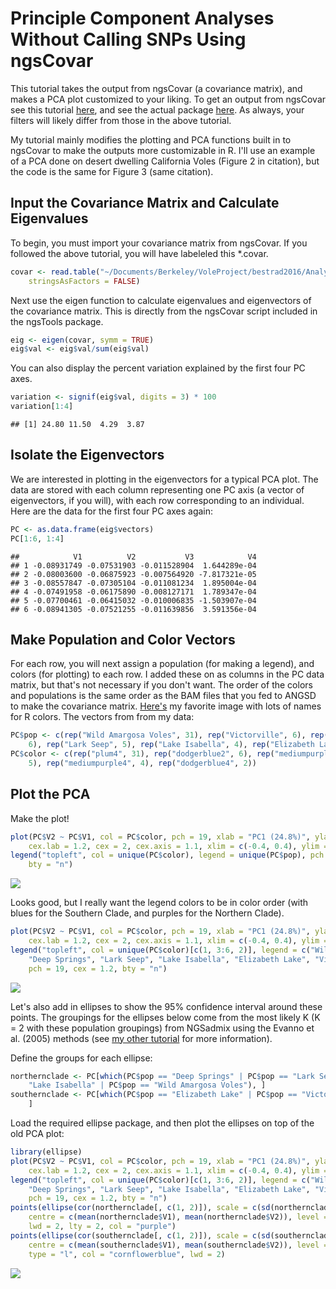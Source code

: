 Principle Component Analyses Without Calling SNPs Using ngsCovar
================

This tutorial takes the output from ngsCovar (a covariance matrix), and makes a PCA plot customized to your liking. To get an output from ngsCovar see this tutorial [here](https://arundurvasula.wordpress.com/2015/02/08/pca-with-angsd-and-ngscovar/), and see the actual package [here](https://github.com/mfumagalli/ngsTools#ngscovar). As always, your filters will likely differ from those in the above tutorial.

My tutorial mainly modifies the plotting and PCA functions built in to ngsCovar to make the outputs more customizable in R. I'll use an example of a PCA done on desert dwelling California Voles (Figure 2 in citation), but the code is the same for Figure 3 (same citation).

Input the Covariance Matrix and Calculate Eigenvalues
-----------------------------------------------------

To begin, you must import your covariance matrix from ngsCovar. If you followed the above tutorial, you will have labeleled this \*.covar.

``` r
covar <- read.table("~/Documents/Berkeley/VoleProject/bestrad2016/Analysis/aligned_radtools_noclones/k90_outputs/pca/wild_plus_outgroups/wildtecopa_plusoutgroups_ngscovar_1Dec2016", 
    stringsAsFactors = FALSE)
```

Next use the eigen function to calculate eigenvalues and eigenvectors of the covariance matrix. This is directly from the ngsCovar script included in the ngsTools package.

``` r
eig <- eigen(covar, symm = TRUE)
eig$val <- eig$val/sum(eig$val)
```

You can also display the percent variation explained by the first four PC axes.

``` r
variation <- signif(eig$val, digits = 3) * 100
variation[1:4]
```

    ## [1] 24.80 11.50  4.29  3.87

Isolate the Eigenvectors
------------------------

We are interested in plotting in the eigenvectors for a typical PCA plot. The data are stored with each column representing one PC axis (a vector of eigenvectors, if you will), with each row corresponding to an individual. Here are the data for the first four PC axes again:

``` r
PC <- as.data.frame(eig$vectors)
PC[1:6, 1:4]
```

    ##            V1          V2           V3            V4
    ## 1 -0.08931749 -0.07531903 -0.011528904  1.644289e-04
    ## 2 -0.08003600 -0.06875923 -0.007564920 -7.817321e-05
    ## 3 -0.08557847 -0.07305104 -0.011081234  1.895004e-04
    ## 4 -0.07491958 -0.06175890 -0.008127171  1.789347e-04
    ## 5 -0.07700461 -0.06415032 -0.010006835 -1.503907e-04
    ## 6 -0.08941305 -0.07521255 -0.011639856  3.591356e-04

Make Population and Color Vectors
---------------------------------

For each row, you will next assign a population (for making a legend), and colors (for plotting) to each row. I added these on as columns in the PC data matrix, but that's not necessary if you don't want. The order of the colors and populations is the same order as the BAM files that you fed to ANGSD to make the covariance matrix. [Here's](https://www.google.com/url?sa=i&rct=j&q=&esrc=s&source=images&cd=&ved=0ahUKEwj5tJTdwdfTAhUC0mMKHfhZDngQjBwIBA&url=https%3A%2F%2Fgreggilbertlab.sites.ucsc.edu%2Fwp-content%2Fuploads%2Fsites%2F276%2F2015%2F10%2Fcolorbynames.png&psig=AFQjCNE-NPqX9ibiQt5LWyfXqxL58TiD9w&ust=1494031098762193) my favorite image with lots of names for R colors. The vectors from from my data:

``` r
PC$pop <- c(rep("Wild Amargosa Voles", 31), rep("Victorville", 6), rep("Deep Springs", 
    6), rep("Lark Seep", 5), rep("Lake Isabella", 4), rep("Elizabeth Lake", 2))
PC$color <- c(rep("plum4", 31), rep("dodgerblue2", 6), rep("mediumpurple1", 6), rep("slateblue2", 
    5), rep("mediumpurple4", 4), rep("dodgerblue4", 2))
```

Plot the PCA
------------

Make the plot!

``` r
plot(PC$V2 ~ PC$V1, col = PC$color, pch = 19, xlab = "PC1 (24.8%)", ylab = "PC2 (11.5%)", 
    cex.lab = 1.2, cex = 2, cex.axis = 1.1, xlim = c(-0.4, 0.4), ylim = c(-0.3, 0.35))
legend("topleft", col = unique(PC$color), legend = unique(PC$pop), pch = 19, cex = 1.2, 
    bty = "n")
```

![](pca_plots_with_ngsCovar_files/figure-markdown_github/unnamed-chunk-6-1.png)

Looks good, but I really want the legend colors to be in color order (with blues for the Southern Clade, and purples for the Northern Clade).

``` r
plot(PC$V2 ~ PC$V1, col = PC$color, pch = 19, xlab = "PC1 (24.8%)", ylab = "PC2 (11.5%)", 
    cex.lab = 1.2, cex = 2, cex.axis = 1.1, xlim = c(-0.4, 0.4), ylim = c(-0.3, 0.35))
legend("topleft", col = unique(PC$color)[c(1, 3:6, 2)], legend = c("Wild Armargosa Voles", 
    "Deep Springs", "Lark Seep", "Lake Isabella", "Elizabeth Lake", "Victorville"), 
    pch = 19, cex = 1.2, bty = "n")
```

![](pca_plots_with_ngsCovar_files/figure-markdown_github/unnamed-chunk-7-1.png)

Let's also add in ellipses to show the 95% confidence interval around these points. The groupings for the ellipses below come from the most likely K (K = 2 with these population groupings) from NGSadmix using the Evanno et al. (2005) methods (see [my other tutorial](https://github.com/alexkrohn/AmargosaVoleTutorials/blob/master/ngsAdmix_tutorial.md) for more information).

Define the groups for each ellipse:

``` r
northernclade <- PC[which(PC$pop == "Deep Springs" | PC$pop == "Lark Seep" | PC$pop == 
    "Lake Isabella" | PC$pop == "Wild Amargosa Voles"), ]
southernclade <- PC[which(PC$pop == "Elizabeth Lake" | PC$pop == "Victorville"), 
    ]
```

Load the required ellipse package, and then plot the ellipses on top of the old PCA plot:

``` r
library(ellipse)
plot(PC$V2 ~ PC$V1, col = PC$color, pch = 19, xlab = "PC1 (24.8%)", ylab = "PC2 (11.5%)", 
    cex.lab = 1.2, cex = 2, cex.axis = 1.1, xlim = c(-0.4, 0.4), ylim = c(-0.3, 0.35))
legend("topleft", col = unique(PC$color)[c(1, 3:6, 2)], legend = c("Wild Armargosa Voles", 
    "Deep Springs", "Lark Seep", "Lake Isabella", "Elizabeth Lake", "Victorville"), 
    pch = 19, cex = 1.2, bty = "n")
points(ellipse(cor(northernclade[, c(1, 2)]), scale = c(sd(northernclade$V1), sd(northernclade$V2)), 
    centre = c(mean(northernclade$V1), mean(northernclade$V2)), level = 0.95), type = "l", 
    lwd = 2, lty = 2, col = "purple")
points(ellipse(cor(southernclade[, c(1, 2)]), scale = c(sd(southernclade$V1), sd(southernclade$V2)), 
    centre = c(mean(southernclade$V1), mean(southernclade$V2)), level = 0.95), lty = 2, 
    type = "l", col = "cornflowerblue", lwd = 2)
```

![](pca_plots_with_ngsCovar_files/figure-markdown_github/unnamed-chunk-9-1.png)
